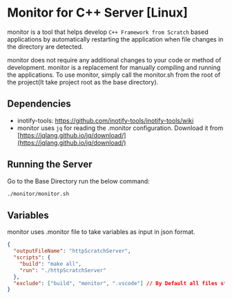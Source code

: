 # Monitor for C++ Server [Linux]

monitor is a tool that helps develop `C++ Framework from Scratch` based applications by automatically restarting the application when file changes in the directory are detected.

monitor does not require any additional changes to your code or method of development. monitor is a replacement for manually compiling and running the applications. To use monitor, simply call the monitor.sh from the root of the project(It take project root as the base directory).

## Dependencies

- inotify-tools: https://github.com/inotify-tools/inotify-tools/wiki
- monitor uses `jq` for reading the .monitor configuration. Download it from [https://jqlang.github.io/jq/download/](https://jqlang.github.io/jq/download/)

## Running the Server

Go to the Base Directory run the below command:

```bash
./monitor/monitor.sh
```

## Variables

monitor uses .monitor file to take variables as input in json format.

```json
{
  "outputFileName": "httpScratchServer",
  "scripts": {
    "build": "make all",
    "run": "./httpScratchServer"
  },
  "exclude": ["build", "monitor", ".vscode"] // By Default all files starting from . and .git is ignored
}
```
